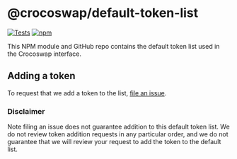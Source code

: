 # @crocoswap/default-token-list

[![Tests](https://github.com/crocoswap/token-lists/workflows/Tests/badge.svg)](https://github.com/crocoswap/default-token-list/actions?query=workflow%3ATests)
[![npm](https://img.shields.io/npm/v/@crocoswap/default-token-list)](https://unpkg.com/@crocoswap/default-token-list@latest/)

This NPM module and GitHub repo contains the default token list used in the Crocoswap interface.

## Adding a token

To request that we add a token to the list,
[file an issue](https://github.com/crocoswap/default-token-list/issues/new?assignees=&labels=token+request&template=token-request.md&title=Add+%7BTOKEN_SYMBOL%7D%3A+%7BTOKEN_NAME%7D).

### Disclaimer

Note filing an issue does not guarantee addition to this default token list.
We do not review token addition requests in any particular order, and we do not
guarantee that we will review your request to add the token to the default list.
